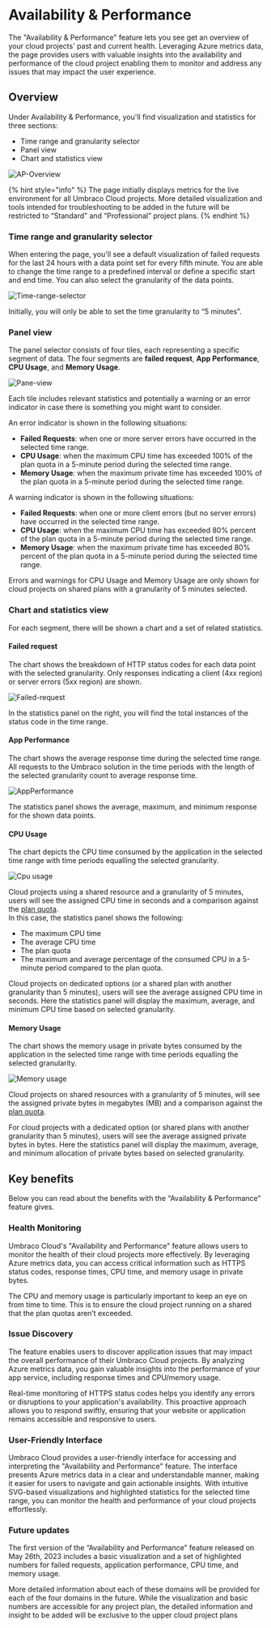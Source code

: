 # Availability & Performance


The "Availability & Performance" feature lets you see get an overview of your cloud projects' past and current health. Leveraging Azure metrics data, the page provides users with valuable insights into the availability and performance of the cloud project enabling them to monitor and address any issues that may impact the user experience.

## Overview

Under Availability & Performance, you'll find visualization and statistics for three sections:

- Time range and granularity selector
- Panel view
- Chart and statistics view

![AP-Overview](../images/AP-Overview.png)

{% hint style="info" %}
The page initially displays metrics for the live environment for all Umbraco Cloud projects. More detailed visualization and tools intended for troubleshooting to be added in the future will be restricted to “Standard” and “Professional” project plans.
{% endhint %}

### Time range and granularity selector

When entering the page, you'll see a default visualization of failed requests for the last 24 hours with a data point set for every fifth minute. You are able to change the time range to a predefined interval or define a specific start and end time. You can also select the granularity of the data points.

![Time-range-selector](../images/AP-time-range-selector.png)

Initially, you will only be able to set the time granularity to “5 minutes”.

### Panel view

The panel selector consists of four tiles, each representing a specific segment of data. The four segments are **failed request**, **App Performance**, **CPU Usage**, and **Memory Usage**.

![Pane-view](../images/AP-Panel-Selector.png)

Each tile includes relevant statistics and potentially a warning or an error indicator in case there is something you might want to consider.

An error indicator is shown in the following situations:
- **Failed Requests**: when one or more server errors have occurred in the selected time range.
- **CPU Usage**: when the maximum CPU time has exceeded 100% of the plan quota in a 5-minute period during the selected time range.
- **Memory Usage**: when the maximum private time has exceeded 100% of the plan quota in a 5-minute period during the selected time range.

A warning indicator is shown in the following situations:
- **Failed Requests**: when one or more client errors (but no server errors) have occurred in the selected time range.
- **CPU Usage**: when the maximum CPU time has exceeded 80% percent of the plan quota in a 5-minute period during the selected time range.
- **Memory Usage**: when the maximum private time has exceeded 80% percent of the plan quota in a 5-minute period during the selected time range.

Errors and warnings for CPU Usage and Memory Usage are only shown for cloud projects on shared plans with a granularity of 5 minutes selected.

### Chart and statistics view

For each segment, there will be shown a chart and a set of related statistics.

#### Failed request
The chart shows the breakdown of HTTP status codes for each data point with the selected granularity. Only responses indicating a client (4xx region) or server errors (5xx region) are shown.

![Failed-request](../images/AP-1-FailedRequests.png)

In the statistics panel on the right, you will find the total instances of the status code in the time range.

#### App Performance
The chart shows the average response time during the selected time range. All requests to the Umbraco solution in the time periods with the length of the selected granularity count to average response time.

![AppPerformance](../images/AP-2-AppPerformance.png)

The statistics panel shows the average, maximum, and minimum response for the shown data points.

#### CPU Usage
The chart depicts the CPU time consumed by the application in the selected time range with time periods equalling the selected granularity.

![Cpu usage](../images/AP-3-CpuUsage2.png)

Cloud projects using a shared resource and a granularity of 5 minutes, users will see the assigned CPU time in seconds and a comparison against the [plan quota](https://docs.umbraco.com/umbraco-cloud/getting-started/umbraco-cloud-plans).  
In this case, the statistics panel shows the following:
- The maximum CPU time 
- The average CPU time
- The plan quota
- The maximum and average percentage of the consumed CPU in a 5-minute period compared to the plan quota.

Cloud projects on dedicated options (or a shared plan with another granularity than 5 minutes), users will see the average assigned CPU time in seconds.
Here the statistics panel will display the maximum, average, and minimum CPU time based on selected granularity.

#### Memory Usage
The chart shows the memory usage in private bytes consumed by the application in the selected time range with time periods equalling the selected granularity.

![Memory usage](../images/AP-4-MemoryUsage.png)

Cloud projects on shared resources with a granularity of 5 minutes, will see the assigned private bytes in megabytes (MB) and a comparison against the [plan quota](https://docs.umbraco.com/umbraco-cloud/getting-started/umbraco-cloud-plans).

For cloud projects with a dedicated option (or shared plans with another granularity than 5 minutes), users will see the average assigned private bytes in bytes.
Here the statistics panel will display the maximum, average, and minimum allocation of private bytes based on selected granularity.

## Key benefits
Below you can read about the benefits with the “Availability & Performance” feature gives.

### Health Monitoring
Umbraco Cloud's "Availability and Performance" feature allows users to monitor the health of their cloud projects more effectively. By leveraging Azure metrics data, you can access critical information such as HTTPS status codes, response times, CPU time, and memory usage in private bytes.

 The CPU and memory usage is particularly important to keep an eye on from time to time. 
 This is to ensure the cloud project running on a shared that the plan quotas aren’t exceeded.

### Issue Discovery
The feature enables users to discover application issues that may impact the overall performance of their Umbraco Cloud projects. By analyzing Azure metrics data, you gain valuable insights into the performance of your app service, including response times and CPU/memory usage.

Real-time monitoring of HTTPS status codes helps you identify any errors or disruptions to your application's availability. This proactive approach allows you to respond swiftly, ensuring that your website or application remains accessible and responsive to users.

### User-Friendly Interface
Umbraco Cloud provides a user-friendly interface for accessing and interpreting the "Availability and Performance" feature. The interface presents Azure metrics data in a clear and understandable manner, making it easier for users to navigate and gain actionable insights. With intuitive SVG-based visualizations and highlighted statistics for the selected time range, you can monitor the health and performance of your cloud projects effortlessly.

### Future updates
The first version of the “Availability and Performance” feature released on May 26th, 2023 includes a basic visualization and a set of highlighted numbers for failed requests, application performance, CPU time, and memory usage.

More detailed information about each of these domains will be provided for each of the four domains in the future. While the visualization and basic numbers are accessible for any project plan, the detailed information and insight to be added will be exclusive to the upper cloud project plans
